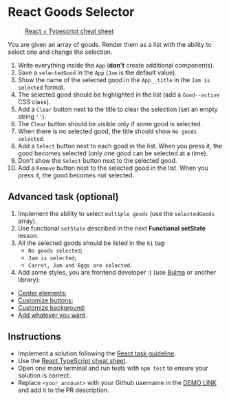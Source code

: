 # React Goods Selector

> [React + Typescript cheat sheet](https://mate-academy.github.io/fe-program/js/extra/react-typescript)

You are given an array of goods. Render them as a list with the ability to select one and change the selection.

1. Write everything inside the `App` (**don't** create additional components).
1. Save a `selectedGood` in the `App` (`Jam` is the default value).
1. Show the name of the selected good in the `App__title` in the `Jam is selected` format.
1. The selected good should be highlighted in the list (add a `Good--active` CSS class).
1. Add a `Clear` button next to the title to clear the selection (set an empty string `''`).
1. The `Clear` button should be visible only if some good is selected.
1. When there is no selected good, the title should show `No goods selected`.
1. Add a `Select` button next to each good in the list. When you press it, the good becomes selected (only one good can be selected at a time).
1. Don't show the `Select` button next to the selected good.
1. Add a `Remove` button next to the selected good in the list. When you press it, the good becomes not selected.

## Advanced task (optional)

1. Implement the ability to select `multiple goods` (use the `selectedGoods` array).
2. Use functional `setState` described in the next **Functional setState** lesson.
3. All the selected goods should be listed in the `h1` tag:
    - `No goods selected`;
    - `Jam is selected`;
    - `Carrot, Jam and Eggs are selected`.
4. Add some styles, you are frontend developer :) (use [Bulma](https://bulma.io) or another library):
 - [Center elements](https://bulma.io/documentation/layout/level/);
 - [Customize buttons](https://bulma.io/documentation/elements/button/);
 - [Customize background](https://bulma.io/documentation/overview/colors/);
 - [Add whatever you want](https://bulma.io/documentation/).

## Instructions

- Implement a solution following the [React task guideline](https://github.com/mate-academy/react_task-guideline#react-tasks-guideline).
- Use the [React TypeScript cheat sheet](https://mate-academy.github.io/fe-program/js/extra/react-typescript).
- Open one more terminal and run tests with `npm test` to ensure your solution is correct.
- Replace `<your_account>` with your Github username in the [DEMO LINK](https://denys-sadovyi.github.io/react_goods-selector/) and add it to the PR description.
